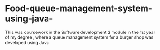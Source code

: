 # Food-queue-management-system-using-java-
This was coursework in the Software development 2 module in the 1st year of my degree  , where a queue management system for a burger shop was developed using Java 
